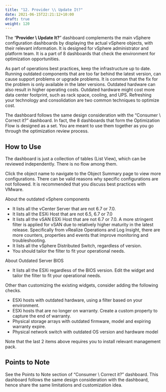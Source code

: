 ```yaml
---
title: "12. Provider \\ Update It?"
date: 2021-06-15T22:21:12+10:00
draft: true
weight: 120
---
```


The “**Provider \ Update It?**” dashboard complements the main vSphere configuration dashboards by displaying the actual vSphere objects, with their relevant information. It is designed for vSphere administrator and platform team. It is a part of 8 dashboards that check the environment for optimization opportunities. 

As part of operations best practices, keep the infrastructure up to date. Running outdated components that are too far behind the latest version, can cause support problems or upgrade problems. It is common that the fix for the problem is only available in the later versions. Outdated hardware can also result in higher operating costs. Outdated hardware might cost more data center footprint, such as rack space, cooling, and UPS. Refreshing your technology and consolidation are two common techniques to optimize cost.

The dashboard follows the same design consideration with the “Consumer \ Correct it?” dashboard. In fact, the 8 dashboards that form the Optimization Flow is designed as a set. You are meant to use them together as you go through the optimization review process. 

## How to Use

The dashboard is just a collection of tables (List View), which can be reviewed independently. There is no flow among them.

Click the object name to navigate to the Object Summary page to view more configurations. There can be valid reasons why specific configurations are not followed. It is recommended that you discuss best practices with VMware.

About the outdated vSphere components
- It lists all the vCenter Server that are not 6.7 or 7.0. 
- It lists all the ESXi Host that are not 6.5, 6.7 or 7.0
- It lists all the vSAN ESXi Host that are not 6.7 or 7.0. A more stringent filter is applied for vSAN due to relatively higher maturity in the latest release. Specifically from vRealize Operations and Log Insight, there are more counters, properties and events that improve monitoring and troubleshooting. 
- It lists all the vSphere Distributed Switch, regardless of version. 
- You should tailor the filter to fit your operational needs.

About Outdated Server BIOS
- It lists all the ESXi regardless of the BIOS version. Edit the widget and tailor the filter to fit your operational needs.

Other than customizing the existing widgets, consider adding the following checks. 
- ESXi hosts with outdated hardware, using a filter based on your environment. 
- ESXi hosts that are no longer on warranty. Create a custom property to capture the end of warranty. 
- Physical storage arrays with outdated firmware, model and expiring warranty expire. 
- Physical network switch with outdated OS version and hardware model

Note that the last 2 items above requires you to install relevant management pack.

## Points to Note

See the Points to Note section of “Consumer \ Correct it?” dashboard. This dashboard follows the same design consideration with the dashboard, hence share the same limitations and customization idea.